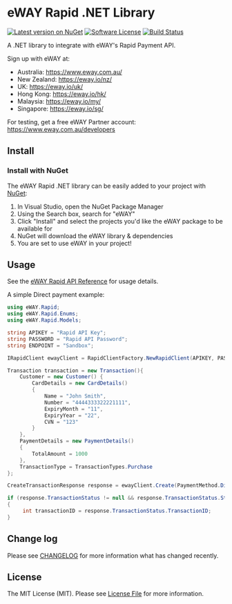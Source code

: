 # eWAY Rapid .NET Library

[![Latest version on NuGet][ico-version]][link-nuget]
[![Software License][ico-license]](LICENSE.md)
[![Build Status][ico-appveyor]][link-appveyor]

A .NET library to integrate with eWAY's Rapid Payment API.

Sign up with eWAY at:
 - Australia:    https://www.eway.com.au/
 - New Zealand:  https://eway.io/nz/
 - UK:           https://eway.io/uk/
 - Hong Kong:    https://eway.io/hk/
 - Malaysia:     https://eway.io/my/
 - Singapore:    https://eway.io/sg/

For testing, get a free eWAY Partner account: https://www.eway.com.au/developers

## Install

### Install with NuGet

The eWAY Rapid .NET library can be easily added to your project with [NuGet](https://www.nuget.org/packages/eWAY.Rapid/):

 1. In Visual Studio, open the NuGet Package Manager
 2. Using the Search box, search for "eWAY"
 3. Click "Install" and select the projects you'd like the eWAY package to be available for
 4. NuGet will download the eWAY library & dependencies
 5. You are set to use eWAY in your project!
 
## Usage

See the [eWAY Rapid API Reference](https://eway.io/api-v3/) for usage details.

A simple Direct payment example:

```csharp
using eWAY.Rapid;
using eWAY.Rapid.Enums;
using eWAY.Rapid.Models;

string APIKEY = "Rapid API Key";
string PASSWORD = "Rapid API Password";
string ENDPOINT = "Sandbox";

IRapidClient ewayClient = RapidClientFactory.NewRapidClient(APIKEY, PASSWORD, ENDPOINT);

Transaction transaction = new Transaction(){
    Customer = new Customer() { 
        CardDetails = new CardDetails()
        {
            Name = "John Smith",
            Number = "4444333322221111",
            ExpiryMonth = "11",
            ExpiryYear = "22",
            CVN = "123"
        } 
    },
    PaymentDetails = new PaymentDetails()
    {
        TotalAmount = 1000
    },
    TransactionType = TransactionTypes.Purchase
};

CreateTransactionResponse response = ewayClient.Create(PaymentMethod.Direct, transaction);

if (response.TransactionStatus != null && response.TransactionStatus.Status == true)
{
     int transactionID = response.TransactionStatus.TransactionID;
}
```

## Change log

Please see [CHANGELOG](CHANGELOG.md) for more information what has changed recently.

## License

The MIT License (MIT). Please see [License File](LICENSE.md) for more information.

[ico-version]: https://img.shields.io/nuget/v/eWAY.Rapid.svg?style=flat-square
[ico-license]: https://img.shields.io/badge/license-MIT-brightgreen.svg?style=flat-square
[ico-appveyor]: https://img.shields.io/appveyor/ci/eWAY/eway-rapid-net/master.svg?style=flat-square

[link-nuget]: https://www.nuget.org/packages/eWAY.Rapid/
[link-appveyor]: https://ci.appveyor.com/project/eWAY/eway-rapid-net